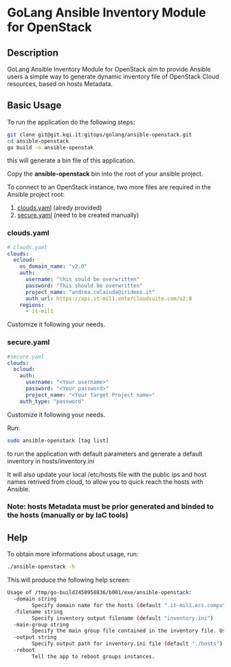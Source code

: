 # GoLang Ansible Inventory Module for OpenStack

## Description

GoLang Ansible Inventory Module for OpenStack aim to provide Ansible users a simple way to generate dynamic inventory file of OpenStack Cloud resources, based on hosts Metadata.

## Basic Usage

To run the application do the following steps:

```bash
git clone git@git.kqi.it:gitops/golang/ansible-openstack.git
cd ansible-openstack
go build -o ansible-openstak
```

this will generate a bin file of this application.

Copy the **ansible-openstack** bin into the root of your ansible project.

To connect to an OpenStack instance, two more files are required in the Ansible project root:

1. [clouds.yaml](#clouds.yaml) (alredy provided)
1. [secure.yaml](#secure.yaml) (need to be created manually)

### clouds.yaml

```yaml
# clouds.yaml
clouds:
  ocloud:
    os_domain_name: "v2.0"
    auth:
      username: "this sould be overwritten"
      password: "This should be overwritten"
      project_name: "andrea.colaiuda@irideos.it"
      auth_url: https://api.it-mil1.entercloudsuite.com/v2.0
    regions:
      - it-mil1
```

Customize it following your needs.

### secure.yaml

```yaml
#secure.yaml
clouds:
  ocloud:
    auth:
      username: "<Your username>"
      password: "<Your password>"
      project_name: "<Your target Project name>"
    auth_type: "password"
```

Customize it following your needs.

Run:

```bash
sudo ansible-openstack [tag list]
```

to run the application with default parameters and generate a default inventory in hosts/inventory.ini

It will also update your local /etc/hosts file with the public ips and host names retrived from cloud, to allow you to quick reach the hosts with Ansible.

### Note: hosts Metadata must be prior generated and binded to the hosts (manually or by IaC tools)

## Help

To obtain more informations about usage, run:

```bash
./ansible-openstack -h
```

This will produce the following help screen:

```bash
Usage of /tmp/go-build2450958836/b001/exe/ansible-openstack:
  -domain string
        Specify domain name for the hosts (default ".it-mil1.ecs.compute.internal")
  -filename string
        Specify inventory output filename (default "inventory.ini")
  -main-group string
        Specify the main group file contained in the inventory file. Use always <name>:children form, otherwise it will break the code! (default "staging:children")
  -output string
        Specify output path for inventory.ini file (default "./hosts")
  -reboot
        Tell the app to reboot groups instances.
```

